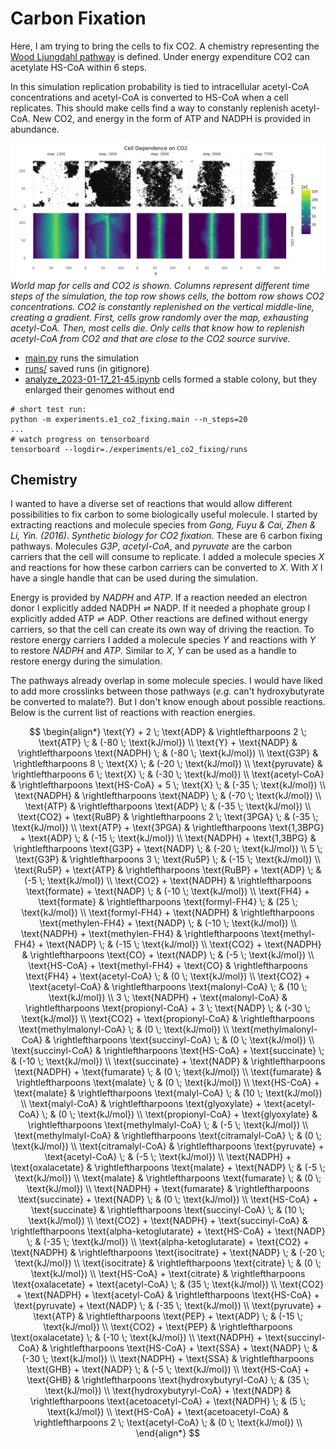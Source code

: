 # Carbon Fixation

Here, I am trying to bring the cells to fix CO2.
A chemistry representing the [Wood Ljungdahl pathway](https://www.ncbi.nlm.nih.gov/pmc/articles/PMC2646786/) is defined.
Under energy expenditure CO2 can acetylate HS-CoA within 6 steps.

In this simulation replication probability is tied to intracellular acetyl-CoA concentrations and acetyl-CoA is converted to HS-CoA when a cell replicates.
This should make cells find a way to constanly replenish acetyl-CoA.
New CO2, and energy in the form of ATP and NADPH is provided in abundance.

![latest run](latest_run.png "latest run")
_World map for cells and CO2 is shown. Columns represent different time steps of the simulation, the top row shows cells, the bottom row shows CO2 concentrations. CO2 is constantly replenished on the vertical middle-line, creating a gradient. First, cells grow randomly over the map, exhausting acetyl-CoA. Then, most cells die. Only cells that know how to replenish acetyl-CoA from CO2 and that are close to the CO2 source survive._

- [main.py](./main.py) runs the simulation
- [runs/](./runs/) saved runs (in gitignore)
- [analyze_2023-01-17_21-45.ipynb](./analyze_2023-01-17_21-45.ipynb) cells formed a stable colony, but they enlarged their genomes without end

```
# short test run:
python -m experiments.e1_co2_fixing.main --n_steps=20
...
# watch progress on tensorboard
tensorboard --logdir=./experiments/e1_co2_fixing/runs
```

## Chemistry

I wanted to have a diverse set of reactions that would allow different
possibilities to fix carbon to some biologically useful molecule.
I started by extracting reactions and molecule species from _Gong, Fuyu & Cai, Zhen & Li, Yin. (2016). Synthetic biology for CO2 fixation_.
These are 6 carbon fixing pathways.
Molecules _G3P_, _acetyl-CoA_, and _pyruvate_ are the carbon carriers that the cell will consume to replicate.
I added a molecule species _X_ and reactions for how these carbon carriers can be converted to _X_.
With _X_ I have a single handle that can be used during the simulation.

Energy is provided by _NADPH_ and _ATP_.
If a reaction needed an electron donor I explicitly added $\text{NADPH} \rightleftharpoons \text{NADP}$.
If it needed a phophate group I explicitly added $\text{ATP} \rightleftharpoons \text{ADP}$.
Other reactions are defined without energy carriers, so that the cell can create its own way of driving the reaction.
To restore energy carriers I added a molecule species _Y_ and reactions with _Y_ to restore _NADPH_ and _ATP_.
Similar to _X_, _Y_ can be used as a handle to restore energy during the simulation.

The pathways already overlap in some molecule species.
I would have liked to add more crosslinks between those pathways (_e.g._ can't hydroxybutyrate be converted to malate?).
But I don't know enough about possible reactions.
Below is the current list of reactions with reaction energies.

$$
\begin{align*}
\text{Y} + 2 \; \text{ADP} & \rightleftharpoons 2 \; \text{ATP} \; & (-80 \; \text{kJ/mol}) \\
\text{Y} + \text{NADP} & \rightleftharpoons \text{NADPH} \; & (-80 \; \text{kJ/mol}) \\
\text{G3P} & \rightleftharpoons 8 \; \text{X} \; & (-20 \; \text{kJ/mol}) \\
\text{pyruvate} & \rightleftharpoons 6 \; \text{X} \; & (-30 \; \text{kJ/mol}) \\
\text{acetyl-CoA} & \rightleftharpoons \text{HS-CoA} + 5 \; \text{X} \; & (-35 \; \text{kJ/mol}) \\
\text{NADPH} & \rightleftharpoons \text{NADP} \; & (-70 \; \text{kJ/mol}) \\
\text{ATP} & \rightleftharpoons \text{ADP} \; & (-35 \; \text{kJ/mol}) \\
\text{CO2} + \text{RuBP} & \rightleftharpoons 2 \; \text{3PGA} \; & (-35 \; \text{kJ/mol}) \\
\text{ATP} + \text{3PGA} & \rightleftharpoons \text{1,3BPG} + \text{ADP} \; & (-15 \; \text{kJ/mol}) \\
\text{NADPH} + \text{1,3BPG} & \rightleftharpoons \text{G3P} + \text{NADP} \; & (-20 \; \text{kJ/mol}) \\
5 \; \text{G3P} & \rightleftharpoons 3 \; \text{Ru5P} \; & (-15 \; \text{kJ/mol}) \\
\text{Ru5P} + \text{ATP} & \rightleftharpoons \text{RuBP} + \text{ADP} \; & (-5 \; \text{kJ/mol}) \\
\text{CO2} + \text{NADPH} & \rightleftharpoons \text{formate} + \text{NADP} \; & (-10 \; \text{kJ/mol}) \\
\text{FH4} + \text{formate} & \rightleftharpoons \text{formyl-FH4} \; & (25 \; \text{kJ/mol}) \\
\text{formyl-FH4} + \text{NADPH} & \rightleftharpoons \text{methylen-FH4} + \text{NADP} \; & (-10 \; \text{kJ/mol}) \\
\text{NADPH} + \text{methylen-FH4} & \rightleftharpoons \text{methyl-FH4} + \text{NADP} \; & (-15 \; \text{kJ/mol}) \\
\text{CO2} + \text{NADPH} & \rightleftharpoons \text{CO} + \text{NADP} \; & (-5 \; \text{kJ/mol}) \\
\text{HS-CoA} + \text{methyl-FH4} + \text{CO} & \rightleftharpoons \text{FH4} + \text{acetyl-CoA} \; & (0 \; \text{kJ/mol}) \\
\text{CO2} + \text{acetyl-CoA} & \rightleftharpoons \text{malonyl-CoA} \; & (10 \; \text{kJ/mol}) \\
3 \; \text{NADPH} + \text{malonyl-CoA} & \rightleftharpoons \text{propionyl-CoA} + 3 \; \text{NADP} \; & (-30 \; \text{kJ/mol}) \\
\text{CO2} + \text{propionyl-CoA} & \rightleftharpoons \text{methylmalonyl-CoA} \; & (0 \; \text{kJ/mol}) \\
\text{methylmalonyl-CoA} & \rightleftharpoons \text{succinyl-CoA} \; & (0 \; \text{kJ/mol}) \\
\text{succinyl-CoA} & \rightleftharpoons \text{HS-CoA} + \text{succinate} \; & (-10 \; \text{kJ/mol}) \\
\text{succinate} + \text{NADP} & \rightleftharpoons \text{NADPH} + \text{fumarate} \; & (0 \; \text{kJ/mol}) \\
\text{fumarate} & \rightleftharpoons \text{malate} \; & (0 \; \text{kJ/mol}) \\
\text{HS-CoA} + \text{malate} & \rightleftharpoons \text{malyl-CoA} \; & (10 \; \text{kJ/mol}) \\
\text{malyl-CoA} & \rightleftharpoons \text{glyoxylate} + \text{acetyl-CoA} \; & (0 \; \text{kJ/mol}) \\
\text{propionyl-CoA} + \text{glyoxylate} & \rightleftharpoons \text{methylmalyl-CoA} \; & (-5 \; \text{kJ/mol}) \\
\text{methylmalyl-CoA} & \rightleftharpoons \text{citramalyl-CoA} \; & (0 \; \text{kJ/mol}) \\
\text{citramalyl-CoA} & \rightleftharpoons \text{pyruvate} + \text{acetyl-CoA} \; & (-5 \; \text{kJ/mol}) \\
\text{NADPH} + \text{oxalacetate} & \rightleftharpoons \text{malate} + \text{NADP} \; & (-5 \; \text{kJ/mol}) \\
\text{malate} & \rightleftharpoons \text{fumarate} \; & (0 \; \text{kJ/mol}) \\
\text{NADPH} + \text{fumarate} & \rightleftharpoons \text{succinate} + \text{NADP} \; & (0 \; \text{kJ/mol}) \\
\text{HS-CoA} + \text{succinate} & \rightleftharpoons \text{succinyl-CoA} \; & (10 \; \text{kJ/mol}) \\
\text{CO2} + \text{NADPH} + \text{succinyl-CoA} & \rightleftharpoons \text{alpha-ketoglutarate} + \text{HS-CoA} + \text{NADP} \; & (-35 \; \text{kJ/mol}) \\
\text{alpha-ketoglutarate} + \text{CO2} + \text{NADPH} & \rightleftharpoons \text{isocitrate} + \text{NADP} \; & (-20 \; \text{kJ/mol}) \\
\text{isocitrate} & \rightleftharpoons \text{citrate} \; & (0 \; \text{kJ/mol}) \\
\text{HS-CoA} + \text{citrate} & \rightleftharpoons \text{oxalacetate} + \text{acetyl-CoA} \; & (35 \; \text{kJ/mol}) \\
\text{CO2} + \text{NADPH} + \text{acetyl-CoA} & \rightleftharpoons \text{HS-CoA} + \text{pyruvate} + \text{NADP} \; & (-35 \; \text{kJ/mol}) \\
\text{pyruvate} + \text{ATP} & \rightleftharpoons \text{PEP} + \text{ADP} \; & (-15 \; \text{kJ/mol}) \\
\text{CO2} + \text{PEP} & \rightleftharpoons \text{oxalacetate} \; & (-10 \; \text{kJ/mol}) \\
\text{NADPH} + \text{succinyl-CoA} & \rightleftharpoons \text{HS-CoA} + \text{SSA} + \text{NADP} \; & (-30 \; \text{kJ/mol}) \\
\text{NADPH} + \text{SSA} & \rightleftharpoons \text{GHB} + \text{NADP} \; & (-5 \; \text{kJ/mol}) \\
\text{HS-CoA} + \text{GHB} & \rightleftharpoons \text{hydroxybutyryl-CoA} \; & (35 \; \text{kJ/mol}) \\
\text{hydroxybutyryl-CoA} + \text{NADP} & \rightleftharpoons \text{acetoacetyl-CoA} + \text{NADPH} \; & (5 \; \text{kJ/mol}) \\
\text{HS-CoA} + \text{acetoacetyl-CoA} & \rightleftharpoons 2 \; \text{acetyl-CoA} \; & (0 \; \text{kJ/mol}) \\
\end{align*}
$$
